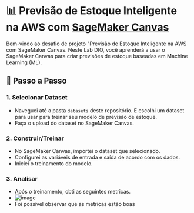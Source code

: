 # 📊 Previsão de Estoque Inteligente na AWS com [SageMaker Canvas](https://aws.amazon.com/pt/sagemaker/canvas/)

Bem-vindo ao desafio de projeto "Previsão de Estoque Inteligente na AWS com SageMaker Canvas. Neste Lab DIO, você aprenderá a usar o SageMaker Canvas para criar previsões de estoque baseadas em Machine Learning (ML).
## 🚀 Passo a Passo

### 1. Selecionar Dataset

-   Naveguei até a pasta `datasets` deste repositório. E escolhi um dataset para usar para treinar seu modelo de previsão de estoque.
-   Faça o upload do dataset no SageMaker Canvas.

### 2. Construir/Treinar

-   No SageMaker Canvas, importei o dataset que selecionado.
-   Configurei as variáveis de entrada e saída de acordo com os dados.
-   Iniciei o treinamento do modelo.

### 3. Analisar

-   Após o treinamento, obti as seguintes metricas.
-   ![image](https://github.com/MatheusFrate/lab-aws-sagemaker-canvas-estoque/assets/55608318/c5d21386-87c6-43b4-9a34-fa3ab5dc52a9)
-   Foi possível observar que as metricas estão boas

